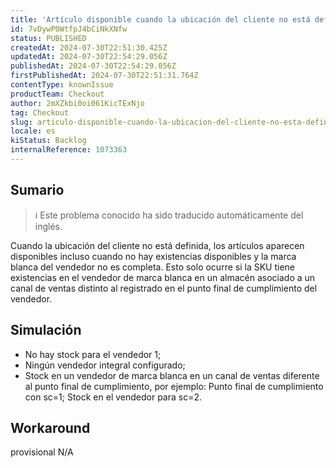 ```yaml
---
title: 'Artículo disponible cuando la ubicación del cliente no está definida sin existencias'
id: 7vDywP0WtfpJ4bCiNkXNfw
status: PUBLISHED
createdAt: 2024-07-30T22:51:30.425Z
updatedAt: 2024-07-30T22:54:29.056Z
publishedAt: 2024-07-30T22:54:29.056Z
firstPublishedAt: 2024-07-30T22:51:31.764Z
contentType: knownIssue
productTeam: Checkout
author: 2mXZkbi0oi061KicTExNjo
tag: Checkout
slug: articulo-disponible-cuando-la-ubicacion-del-cliente-no-esta-definida-sin-existencias
locale: es
kiStatus: Backlog
internalReference: 1073363
---
```


## Sumario

>ℹ️ Este problema conocido ha sido traducido automáticamente del inglés.


Cuando la ubicación del cliente no está definida, los artículos aparecen disponibles incluso cuando no hay existencias disponibles y la marca blanca del vendedor no es completa. Esto solo ocurre si la SKU tiene existencias en el vendedor de marca blanca en un almacén asociado a un canal de ventas distinto al registrado en el punto final de cumplimiento del vendedor.


##

## Simulación



- No hay stock para el vendedor 1;
- Ningún vendedor integral configurado;
- Stock en un vendedor de marca blanca en un canal de ventas diferente al punto final de cumplimiento, por ejemplo:
Punto final de cumplimiento con sc=1;
Stock en el vendedor para sc=2.



## Workaround

 provisional
N/A




